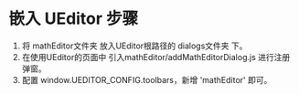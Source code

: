 # 嵌入 UEditor 步骤
1. 将 mathEditor文件夹 放入UEditor根路径的 dialogs文件夹 下。
2. 在使用UEditor的页面中 引入mathEditor/addMathEditorDialog.js 进行注册弹窗。
3. 配置 window.UEDITOR_CONFIG.toolbars，新增 'mathEditor' 即可。